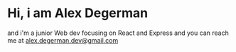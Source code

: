 # Hi, i am Alex Degerman
  and i'm a junior Web dev focusing on React and Express and you can reach me at alex.degerman.dev@gmail.com
<!---
AlexDegerman/AlexDegerman is a ✨ special ✨ repository because its `README.md` (this file) appears on your GitHub profile.
You can click the Preview link to take a look at your changes.
--->
